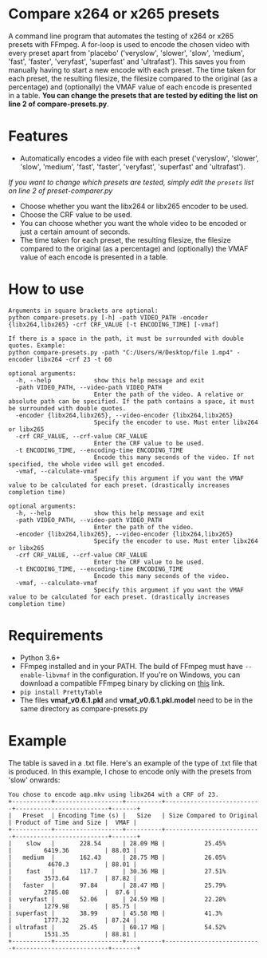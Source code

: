 # Compare x264 or x265 presets
A command line program that automates the testing of x264 or x265 presets with FFmpeg. A for-loop is used to encode the chosen video with every preset apart from 'placebo' ('veryslow', 'slower', 'slow', 'medium', 'fast', 'faster', 'veryfast', 'superfast' and 'ultrafast'). This saves you from manually having to start a new encode with each preset. The time taken for each preset, the resulting filesize, the filesize compared to the original (as a percentage) and (optionally) the VMAF value of each encode is presented in a table. **You can change the presets that are tested by editing the list on line 2 of compare-presets.py**. 
# Features
- Automatically encodes a video file with each preset ('veryslow', 'slower', 'slow', 'medium', 'fast', 'faster', 'veryfast', 'superfast' and 'ultrafast').

*If you want to change which presets are tested, simply edit the `presets` list on line 2 of preset-comparer.py*
- Choose whether you want the libx264 or libx265 encoder to be used.
- Choose the CRF value to be used.
- You can choose whether you want the whole video to be encoded or just a certain amount of seconds.
- The time taken for each preset, the resulting filesize, the filesize compared to the original (as a percentage) and (optionally) the VMAF value of each encode is presented in a table.
# How to use
```
Arguments in square brackets are optional:
python compare-presets.py [-h] -path VIDEO_PATH -encoder {libx264,libx265} -crf CRF_VALUE [-t ENCODING_TIME] [-vmaf]

If there is a space in the path, it must be surrounded with double quotes. Example:
python compare-presets.py -path "C:/Users/H/Desktop/file 1.mp4" -encoder libx264 -crf 23 -t 60

optional arguments:
  -h, --help            show this help message and exit
  -path VIDEO_PATH, --video-path VIDEO_PATH
                        Enter the path of the video. A relative or absolute path can be specified. If the path contains a space, it must be surrounded with double quotes.
  -encoder {libx264,libx265}, --video-encoder {libx264,libx265}
                        Specify the encoder to use. Must enter libx264 or libx265
  -crf CRF_VALUE, --crf-value CRF_VALUE
                        Enter the CRF value to be used.
  -t ENCODING_TIME, --encoding-time ENCODING_TIME
                        Encode this many seconds of the video. If not specified, the whole video will get encoded.
  -vmaf, --calculate-vmaf
                        Specify this argument if you want the VMAF value to be calculated for each preset. (drastically increases completion time)

optional arguments:
  -h, --help            show this help message and exit
  -path VIDEO_PATH, --video-path VIDEO_PATH
                        Enter the path of the video.
  -encoder {libx264,libx265}, --video-encoder {libx264,libx265}
                        Specify the encoder to use. Must enter libx264 or libx265
  -crf CRF_VALUE, --crf-value CRF_VALUE
                        Enter the CRF value to be used.
  -t ENCODING_TIME, --encoding-time ENCODING_TIME
                        Encode this many seconds of the video.
  -vmaf, --calculate-vmaf
                        Specify this argument if you want the VMAF value to be calculated for each preset. (drastically increases completion time)
```
# Requirements
- Python 3.6+
- FFmpeg installed and in your PATH. The build of FFmpeg must have `--enable-libvmaf` in the configuration. If you're on Windows, you can download a compatible FFmpeg binary by clicking on [this](http://learnffmpeg.s3.amazonaws.com/ffmpeg-vmaf-static-bin.zip) link.
- `pip install PrettyTable`
- The files **vmaf_v0.6.1.pkl** and **vmaf_v0.6.1.pkl.model** need to be in the same directory as compare-presets.py
# Example
The table is saved in a .txt file. Here's an example of the type of .txt file that is produced. In this example, I chose to encode only with the presets from 'slow' onwards:
```
You chose to encode aqp.mkv using libx264 with a CRF of 23.
+-----------+-------------------+----------+---------------------------+--------------------------+-------+
|   Preset  | Encoding Time (s) |   Size   | Size Compared to Original | Product of Time and Size |  VMAF |
+-----------+-------------------+----------+---------------------------+--------------------------+-------+
|    slow   |       228.54      | 28.09 MB |           25.45%          |         6419.36          | 88.03 |
|   medium  |       162.43      | 28.75 MB |           26.05%          |          4670.3          | 88.01 |
|    fast   |       117.7       | 30.36 MB |           27.51%          |         3573.64          | 87.82 |
|   faster  |       97.84       | 28.47 MB |           25.79%          |         2785.08          |  87.6 |
|  veryfast |       52.06       | 24.59 MB |           22.28%          |         1279.98          | 85.75 |
| superfast |       38.99       | 45.58 MB |           41.3%           |         1777.32          | 87.24 |
| ultrafast |       25.45       | 60.17 MB |           54.52%          |         1531.35          | 88.81 |
+-----------+-------------------+----------+---------------------------+--------------------------+-------+
```

